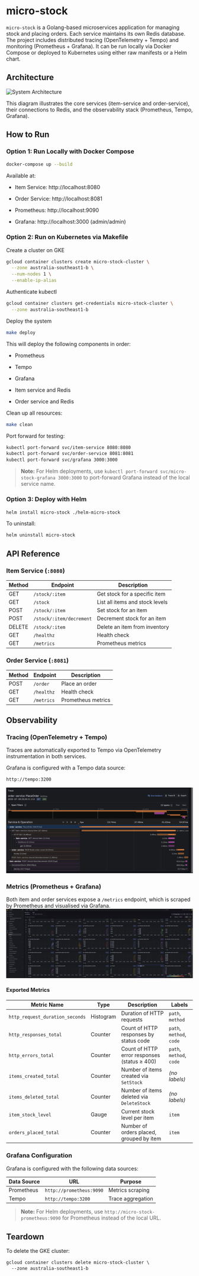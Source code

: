 # micro-stock

`micro-stock` is a Golang-based microservices application for managing stock and placing orders. Each service maintains its own Redis database. The project includes distributed tracing (OpenTelemetry + Tempo) and monitoring (Prometheus + Grafana). It can be run locally via Docker Compose or deployed to Kubernetes using either raw manifests or a Helm chart.

## Architecture

![System Architecture](static/architecture.png)

This diagram illustrates the core services (item-service and order-service), their connections to Redis, and the observability stack (Prometheus, Tempo, Grafana).


## How to Run
### Option 1: Run Locally with Docker Compose

```bash
docker-compose up --build
```
Available at:

- Item Service: http://localhost:8080

- Order Service: http://localhost:8081

- Prometheus: http://localhost:9090

- Grafana: http://localhost:3000 (admin/admin)

### Option 2: Run on Kubernetes via Makefile
Create a cluster on GKE
```bash
gcloud container clusters create micro-stock-cluster \
  --zone australia-southeast1-b \
  --num-nodes 1 \
  --enable-ip-alias
```
Authenticate kubectl
```bash
gcloud container clusters get-credentials micro-stock-cluster \
  --zone australia-southeast1-b
```
Deploy the system
```bash
make deploy
```
This will deploy the following components in order:

- Prometheus

- Tempo

- Grafana

- Item service and Redis

- Order service and Redis

Clean up all resources:
```bash
make clean
```

Port forward for testing:
```bash
kubectl port-forward svc/item-service 8080:8080
kubectl port-forward svc/order-service 8081:8081
kubectl port-forward svc/grafana 3000:3000
```

> **Note:**
> For Helm deployments, use `kubectl port-forward svc/micro-stock-grafana 3000:3000` to port-forward Grafana instead of the local service name.


### Option 3: Deploy with Helm
```bash
helm install micro-stock ./helm-micro-stock
```
To uninstall:
```bash
helm uninstall micro-stock
```

## API Reference

### Item Service (`:8080`)

| Method | Endpoint                    | Description                     |
|--------|-----------------------------|---------------------------------|
| GET    | `/stock/:item`              | Get stock for a specific item   |
| GET    | `/stock`                    | List all items and stock levels |
| POST   | `/stock/:item`              | Set stock for an item           |
| POST   | `/stock/:item/decrement`    | Decrement stock for an item     |
| DELETE | `/stock/:item`              | Delete an item from inventory   |
| GET    | `/healthz`                  | Health check                    |
| GET    | `/metrics`                  | Prometheus metrics              |

### Order Service (`:8081`)

| Method | Endpoint    | Description     |
|--------|-------------|-----------------|
| POST   | `/order`    | Place an order  |
| GET    | `/healthz`  | Health check    |
| GET    | `/metrics`  | Prometheus metrics |


## Observability
### Tracing (OpenTelemetry + Tempo)
Traces are automatically exported to Tempo via OpenTelemetry instrumentation in both services.

Grafana is configured with a Tempo data source:
```bash
http://tempo:3200
```

![Traces](static/trace3.png)


### Metrics (Prometheus + Grafana)
Both item and order services expose a `/metrics` endpoint, which is scraped by Prometheus and visualised via Grafana.
![Metrics](static/metrics1.png)

#### Exported Metrics

| Metric Name                    | Type      | Description                                        | Labels                     |
|-------------------------------|-----------|----------------------------------------------------|----------------------------|
| `http_request_duration_seconds` | Histogram | Duration of HTTP requests                          | `path`, `method`           |
| `http_responses_total`        | Counter   | Count of HTTP responses by status code             | `path`, `method`, `code`   |
| `http_errors_total`           | Counter   | Count of HTTP error responses (status ≥ 400)       | `path`, `method`, `code`   |
| `items_created_total`         | Counter   | Number of items created via `SetStock`             | *(no labels)*              |
| `items_deleted_total`         | Counter   | Number of items deleted via `DeleteStock`          | *(no labels)*              |
| `item_stock_level`            | Gauge     | Current stock level per item                       | `item`                     |
| `orders_placed_total`         | Counter   | Number of orders placed, grouped by item           | `item`                     |

### Grafana Configuration
Grafana is configured with the following data sources:

| Data Source | URL                    | Purpose           |
|-------------|------------------------|-------------------|
| Prometheus  | `http://prometheus:9090` | Metrics scraping  |
| Tempo       | `http://tempo:3200`      | Trace aggregation |

> **Note:**
> For Helm deployments, use `http://micro-stock-prometheus:9090` for Prometheus instead of the local URL.


## Teardown
To delete the GKE cluster:
```
gcloud container clusters delete micro-stock-cluster \
  --zone australia-southeast1-b
```



